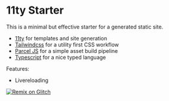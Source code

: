 11ty Starter
=================

This is a minimal but effective starter for a generated static site.

- [11ty](https://11ty.dev) for templates and site generation
- [Tailwindcss](https://tailwindcss.com) for a utility first CSS workflow
- [Parcel JS](https://parceljs.org) for a simple asset build pipeline
- [Typescript](https://www.typescriptlang.org) for a nice typed language

Features:

- Livereloading

[![Remix on Glitch](https://cdn.glitch.com/2703baf2-b643-4da7-ab91-7ee2a2d00b5b%2Fremix-button.svg)](https://glitch.com/edit/#!/import/github/deslee/eleventy-starter)
